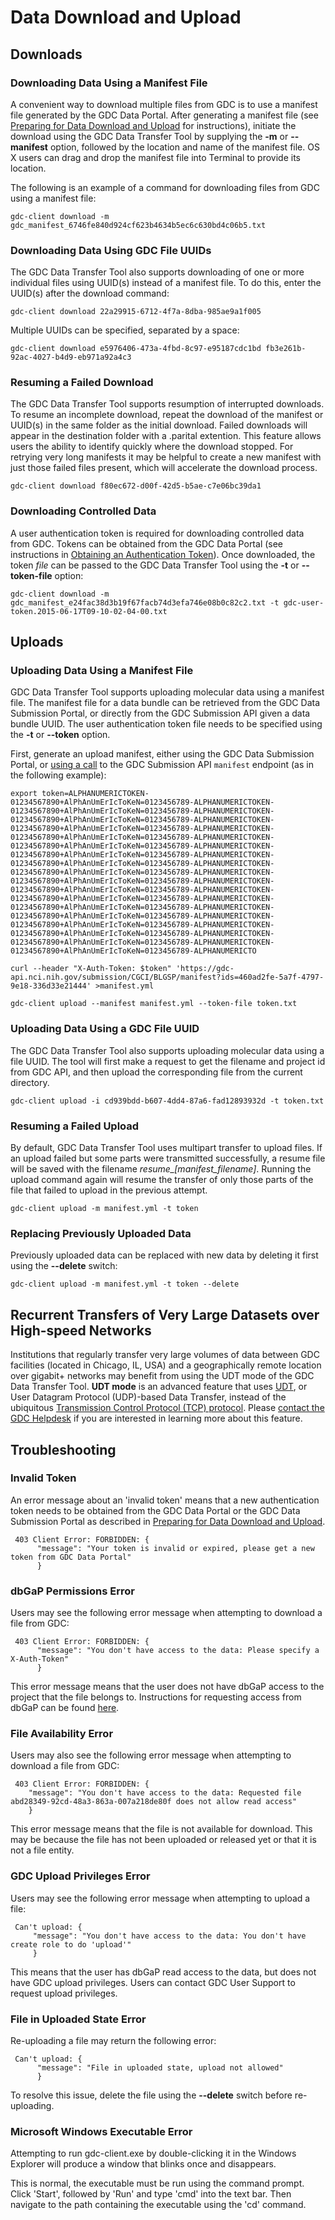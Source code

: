 # Data Download and Upload

## Downloads

### Downloading Data Using a Manifest File

A convenient way to download multiple files from GDC is to use a manifest file generated by the GDC Data Portal. After generating a manifest file (see [Preparing for Data Download and Upload](Preparing_for_Data_Download_and_Upload.md) for instructions), initiate the download using the GDC Data Transfer Tool by supplying the **-m** or **--manifest** option, followed by the location and name of the manifest file. OS X users can drag and drop the manifest file into Terminal to provide its location.

The following is an example of a command for downloading files from GDC using a manifest file:

	gdc-client download -m gdc_manifest_6746fe840d924cf623b4634b5ec6c630bd4c06b5.txt

### Downloading Data Using GDC File UUIDs

The GDC Data Transfer Tool also supports downloading of one or more individual files using UUID(s) instead of a manifest file. To do this, enter the UUID(s) after the download command:

	gdc-client download 22a29915-6712-4f7a-8dba-985ae9a1f005

Multiple UUIDs can be specified, separated by a space:

	gdc-client download e5976406-473a-4fbd-8c97-e95187cdc1bd fb3e261b-92ac-4027-b4d9-eb971a92a4c3

### Resuming a Failed Download

The GDC Data Transfer Tool supports resumption of interrupted downloads. To resume an incomplete download, repeat the download of the manifest or UUID(s) in the same folder as the initial download.  Failed downloads will appear in the destination folder with a .parital extention. This feature allows users the ability to identify quickly where the download stopped.   For retrying very long manifests it may be helpful to create a new manifest with just those failed files present, which will accelerate the download process. 

	gdc-client download f80ec672-d00f-42d5-b5ae-c7e06bc39da1

### Downloading Controlled Data

A user authentication token is required for downloading controlled data from GDC. Tokens can be obtained from the GDC Data Portal (see instructions in [Obtaining an Authentication Token](Preparing_for_Data_Download_and_Upload.md#obtaining-an-authentication-token)). Once downloaded, the token *file* can be passed to the GDC Data Transfer Tool using the **-t** or **--token-file** option:

	gdc-client download -m gdc_manifest_e24fac38d3b19f67facb74d3efa746e08b0c82c2.txt -t gdc-user-token.2015-06-17T09-10-02-04-00.txt


## Uploads

### Uploading Data Using a Manifest File

GDC Data Transfer Tool supports uploading molecular data using a manifest file. The manifest file for a data bundle can be retrieved from the GDC Data Submission Portal, or directly from the GDC Submission API given a data bundle UUID. The user authentication token file needs to be specified using the **-t** or **--token** option.

First, generate an upload manifest, either using the GDC Data Submission Portal, or [using a call](/API/Users_Guide/Submission.md#upload-manifest) to the GDC Submission API `manifest` endpoint (as in the following example):

```Manifest
export token=ALPHANUMERICTOKEN-01234567890+AlPhAnUmErIcToKeN=0123456789-ALPHANUMERICTOKEN-01234567890+AlPhAnUmErIcToKeN=0123456789-ALPHANUMERICTOKEN-01234567890+AlPhAnUmErIcToKeN=0123456789-ALPHANUMERICTOKEN-01234567890+AlPhAnUmErIcToKeN=0123456789-ALPHANUMERICTOKEN-01234567890+AlPhAnUmErIcToKeN=0123456789-ALPHANUMERICTOKEN-01234567890+AlPhAnUmErIcToKeN=0123456789-ALPHANUMERICTOKEN-01234567890+AlPhAnUmErIcToKeN=0123456789-ALPHANUMERICTOKEN-01234567890+AlPhAnUmErIcToKeN=0123456789-ALPHANUMERICTOKEN-01234567890+AlPhAnUmErIcToKeN=0123456789-ALPHANUMERICTOKEN-01234567890+AlPhAnUmErIcToKeN=0123456789-ALPHANUMERICTOKEN-01234567890+AlPhAnUmErIcToKeN=0123456789-ALPHANUMERICTOKEN-01234567890+AlPhAnUmErIcToKeN=0123456789-ALPHANUMERICTOKEN-01234567890+AlPhAnUmErIcToKeN=0123456789-ALPHANUMERICTOKEN-01234567890+AlPhAnUmErIcToKeN=0123456789-ALPHANUMERICTOKEN-01234567890+AlPhAnUmErIcToKeN=0123456789-ALPHANUMERICTOKEN-01234567890+AlPhAnUmErIcToKeN=0123456789-ALPHANUMERICTOKEN-01234567890+AlPhAnUmErIcToKeN=0123456789-ALPHANUMERICTOKEN-01234567890+AlPhAnUmErIcToKeN=0123456789-ALPHANUMERICTO

curl --header "X-Auth-Token: $token" 'https://gdc-api.nci.nih.gov/submission/CGCI/BLGSP/manifest?ids=460ad2fe-5a7f-4797-9e18-336d33e21444' >manifest.yml
```
```Upload
gdc-client upload --manifest manifest.yml --token-file token.txt
```

### Uploading Data Using a GDC File UUID

The GDC Data Transfer Tool also supports uploading molecular data using a file UUID. The tool will first make a request to get the filename and project id from GDC API, and then upload the corresponding file from the current directory.

	gdc-client upload -i cd939bdd-b607-4dd4-87a6-fad12893932d -t token.txt

### Resuming a Failed Upload

By default, GDC Data Transfer Tool uses multipart transfer to upload files. If an upload failed but some parts were transmitted successfully, a resume file will be saved with the filename *resume\_[manifest\_filename]*. Running the upload command again will resume the transfer of only those parts of the file that failed to upload in the previous attempt.

	gdc-client upload -m manifest.yml -t token

### Replacing Previously Uploaded Data

Previously uploaded data can be replaced with new data by deleting it first using the **--delete** switch:

	gdc-client upload -m manifest.yml -t token --delete


## Recurrent Transfers of Very Large Datasets over High-speed Networks

Institutions that regularly transfer very large volumes of data between GDC facilities (located in Chicago, IL, USA) and a geographically remote location over gigabit+ networks may benefit from using the UDT mode of the GDC Data Transfer Tool. **UDT mode** is an advanced feature that uses [UDT](http://udt.sourceforge.net/), or User Datagram Protocol (UDP)-based Data Transfer, instead of the ubiquitous [Transmission Control Protocol (TCP) protocol](https://tools.ietf.org/html/rfc793). Please <a href="https://gdc.nci.nih.gov/gdc-help-desk-submit-inquiry">contact the GDC Helpdesk</a> if you are interested in learning more about this feature.


## Troubleshooting

### Invalid Token

An error message about an &#39;invalid token&#39; means that a new authentication token needs to be obtained from the GDC Data Portal or the GDC Data Submission Portal as described in [Preparing for Data Download and Upload](Preparing_for_Data_Download_and_Upload.md).


	 403 Client Error: FORBIDDEN: {
		  "message": "Your token is invalid or expired, please get a new token from GDC Data Portal"
		  }

### dbGaP Permissions Error

Users may see the following error message when attempting to download a file from GDC:

	 403 Client Error: FORBIDDEN: {
		  "message": "You don't have access to the data: Please specify a X-Auth-Token"
		  }


This error message means that the user does not have dbGaP access to the project that the file belongs to. Instructions for requesting access from dbGaP can be found [here](https://gdc.nci.nih.gov/access-data/obtaining-access-controlled-data/registering-and-working-era-commons-and-dbgap).

### File Availability Error

Users may also see the following error message when attempting to download a file from GDC:

	 403 Client Error: FORBIDDEN: {
		"message": "You don't have access to the data: Requested file abd28349-92cd-48a3-863a-007a218de80f does not allow read access"
	  	}

This error message means that the file is not available for download. This may be because the file has not been uploaded or released yet or that it is not a file entity.

### GDC Upload Privileges Error

Users may see the following error message when attempting to upload a file:

	 Can't upload: {
		 "message": "You don't have access to the data: You don't have create role to do 'upload'"
	     }

This means that the user has dbGaP read access to the data, but does not have GDC upload privileges. Users can contact GDC User Support to request upload privileges.

### File in Uploaded State Error

Re-uploading a file may return the following error:

	 Can't upload: {
		  "message": "File in uploaded state, upload not allowed"
		  }

To resolve this issue, delete the file using the **--delete** switch before re-uploading.

### Microsoft Windows Executable Error

Attempting to run gdc-client.exe by double-clicking it in the Windows Explorer will produce a window that blinks once and disappears.

This is normal, the executable must be run using the command prompt. Click 'Start', followed by 'Run' and type 'cmd' into the text bar.  Then navigate to the path containing the executable using the 'cd' command.     
